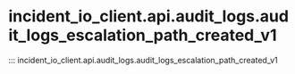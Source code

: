 # incident_io_client.api.audit_logs.audit_logs_escalation_path_created_v1

::: incident_io_client.api.audit_logs.audit_logs_escalation_path_created_v1